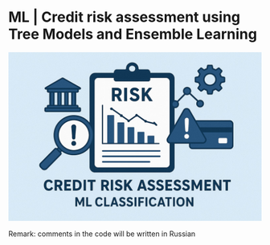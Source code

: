 # ML | Credit risk assessment using Tree Models and Ensemble Learning

<p align="center">
  <img src="image_to_report\main_pic.jpg" width="600">
</p>



Remark: comments in the code will be written in Russian

